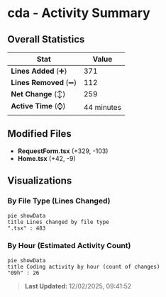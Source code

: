 # cda - Activity Summary 

## Overall Statistics

| Stat                   | Value                                                             |
| ---------------------- | ----------------------------------------------------------------- |
| **Lines Added** (➕)   | 371                                          |
| **Lines Removed** (➖) | 112                                        |
| **Net Change** (↕)    | 259                |
| **Active Time** (⌚)   | 44 minutes |


## Modified Files
- **RequestForm.tsx** (+329, -103)
- **Home.tsx** (+42, -9)

## Visualizations

### By File Type (Lines Changed)

```mermaid
pie showData
title Lines changed by file type
".tsx" : 483
```

### By Hour (Estimated Activity Count)

```mermaid
pie showData
title Coding activity by hour (count of changes)
"09h" : 26
```


> **Last Updated:** 12/02/2025, 09:41:52